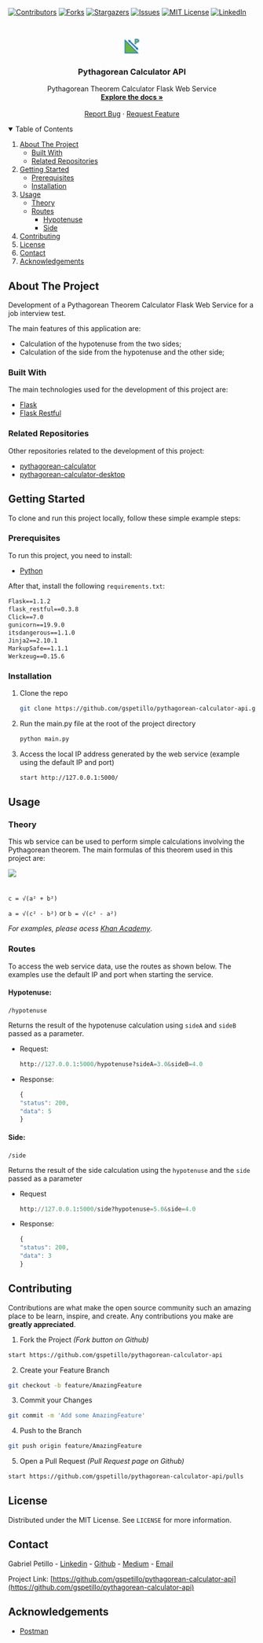 <!-- MARKDOWN LINKS & IMAGES -->
<!-- https://www.markdownguide.org/basic-syntax/#reference-style-links -->
[contributors-shield]: https://img.shields.io/github/contributors/gspetillo/pythagorean-calculator-api.svg?style=for-the-badge
[contributors-url]: https://github.com/gspetillo/pythagorean-calculator-api/graphs/contributors

[forks-shield]: https://img.shields.io/github/forks/gspetillo/pythagorean-calculator-api.svg?style=for-the-badge
[forks-url]: https://github.com/gspetillo/pythagorean-calculator-api/network/members

[stars-shield]: https://img.shields.io/github/stars/gspetillo/pythagorean-calculator-api.svg?style=for-the-badge
[stars-url]: https://github.com/gspetillo/pythagorean-calculator-api/stargazers

[issues-shield]: https://img.shields.io/github/issues/gspetillo/pythagorean-calculator-api.svg?style=for-the-badge
[issues-url]: https://github.com/gspetillo/pythagorean-calculator-api/issues

[license-shield]: https://img.shields.io/github/license/gspetillo/pythagorean-calculator-api.svg?style=for-the-badge
[license-url]: https://github.com/gspetillo/pythagorean-calculator-api/blob/master/LICENSE

[linkedin-shield]: https://img.shields.io/badge/-LinkedIn-black.svg?style=for-the-badge&logo=linkedin&colorB=555

[linkedin-url]: https://linkedin.com/in/gabrielpetillo


[![Contributors][contributors-shield]][contributors-url]
[![Forks][forks-shield]][forks-url]
[![Stargazers][stars-shield]][stars-url]
[![Issues][issues-shield]][issues-url]
[![MIT License][license-shield]][license-url]
[![LinkedIn][linkedin-shield]][linkedin-url]



<!-- PROJECT LOGO -->
<br />
<p align="center">
  <a href="https://github.com/gspetillo/pythagorean-calculator-api">
    <img src="./favicon-32x32.png" alt="Logo">
  </a>

  <h3 align="center">Pythagorean Calculator API</h3>

  <p align="center">
    Pythagorean Theorem Calculator Flask Web Service
    <br />
    <a href="https://github.com/gspetillo/pythagorean-calculator-api"><strong>Explore the docs »</strong></a>
    <br />
    <br />
    <a href="https://github.com/gspetillo/pythagorean-calculator-api/issues">Report Bug</a>
    ·
    <a href="https://github.com/gspetillo/pythagorean-calculator-api/issues">Request Feature</a>
  </p>
</p>



<!-- TABLE OF CONTENTS -->
<details open="open">
  <summary>Table of Contents</summary>
  <ol>
    <li>
      <a href="#about-the-project">About The Project</a>
      <ul>
        <li><a href="#built-with">Built With</a></li>
        <li><a href="#related-repositories">Related Repositories</a></li>
      </ul>
    </li>
    <li>
      <a href="#getting-started">Getting Started</a>
      <ul>
        <li><a href="#prerequisites">Prerequisites</a></li>
        <li><a href="#installation">Installation</a></li>
      </ul>
    </li>
    <li><a href="#usage">Usage</a>
      <ul>
        <li><a href="#theory">Theory</a></li>
        <li><a href="#routes">Routes</a>
          <ul>
            <li><a href="#hypotenuse">Hypotenuse</a></li>
            <li><a href="#side">Side</a></li>
          </ul>
        </li>
      </ul>
    </li>
    <li><a href="#contributing">Contributing</a></li>
    <li><a href="#license">License</a></li>
    <li><a href="#contact">Contact</a></li>
    <li><a href="#acknowledgements">Acknowledgements</a></li>
  </ol>
</details>



<!-- ABOUT THE PROJECT -->
## About The Project

Development of a Pythagorean Theorem Calculator Flask Web Service for a job interview test.

The main features of this application are:
* Calculation of the hypotenuse from the two sides;
* Calculation of the side from the hypotenuse and the other side;


### Built With

The main technologies used for the development of this project are:

* [Flask](https://flask.palletsprojects.com/en/1.1.x/)
* [Flask Restful](https://flask-restful.readthedocs.io/en/latest/)

### Related Repositories

Other repositories related to the development of this project:

* [pythagorean-calculator](https://github.com/gspetillo/pythagorean-calculator)
* [pythagorean-calculator-desktop](https://github.com/gspetillo/pythagorean-calculator-desktop)



<!-- GETTING STARTED -->
## Getting Started

To clone and run this project locally, follow these simple example steps:

### Prerequisites

To run this project, you need to install:

* [Python](https://www.python.org/downloads/)

After that, install the following `requirements.txt`:
```
Flask==1.1.2
flask_restful==0.3.8 
Click==7.0
gunicorn==19.9.0
itsdangerous==1.1.0
Jinja2==2.10.1
MarkupSafe==1.1.1
Werkzeug==0.15.6
```

### Installation

1. Clone the repo
   ```sh
   git clone https://github.com/gspetillo/pythagorean-calculator-api.git
   ```
2. Run the <span>main.py</span> file at the root of the project directory
   ```sh
   python main.py
   ```
3. Access the local IP address generated by the web service (example using the default IP and port)
    ```sh
    start http://127.0.0.1:5000/
    ```



<!-- USAGE EXAMPLES -->
## Usage

### Theory

This wb service can be used to perform simple calculations involving the Pythagorean theorem. The main formulas of this theorem used in this project are:

<img src="https://uploads-cdn.omnicalculator.com/images/geometry/area/right-triangle.svg">
<br><br>

```c = √(a² + b²)```

```a = √(c² - b²)``` or ```b = √(c² - a²)```

_For examples, please acess [Khan Academy](https://www.khanacademy.org/math/cc-eighth-grade-math/cc-8th-geometry/cc-8th-pythagorean-theorem/v/the-pythagorean-theorem#:~:text=The%20Pythagorean%20theorem%20consists%20of%20a%20formula%20a%5E2%2Bb,triangle%20(Opposite%20and%20Adjacent).)_.

### Routes

To access the web service data, use the routes as shown below. The examples use the default IP and port when starting the service.


#### Hypotenuse: 
`/hypotenuse`

Returns the result of the hypotenuse calculation using `sideA` and `sideB` passed as a parameter. 

+ Request:

  ```py
  http://127.0.0.1:5000/hypotenuse?sideA=3.0&sideB=4.0
  ```

* Response: 
  ```js
  {
  "status": 200,
  "data": 5
  }
  ```
#### Side: 
`/side`

Returns the result of the side calculation using the `hypotenuse` and the `side` passed as a parameter

* Request
  ```py
  http://127.0.0.1:5000/side?hypotenuse=5.0&side=4.0
  ```

* Response: 
  ```js
  {
  "status": 200,
  "data": 3
  }
  ```

<!-- CONTRIBUTING -->
## Contributing

Contributions are what make the open source community such an amazing place to be learn, inspire, and create. Any contributions you make are **greatly appreciated**.

1. Fork the Project _(Fork button on Github)_
```sh
start https://github.com/gspetillo/pythagorean-calculator-api
```
2. Create your Feature Branch 
```sh
git checkout -b feature/AmazingFeature
```
3. Commit your Changes 
```sh
git commit -m 'Add some AmazingFeature'
```
4. Push to the Branch 
```sh
git push origin feature/AmazingFeature
```
5. Open a Pull Request _(Pull Request page on Github)_

```sh
start https://github.com/gspetillo/pythagorean-calculator-api/pulls
```

<!-- LICENSE -->
## License

Distributed under the MIT License. See `LICENSE` for more information.



<!-- CONTACT -->
## Contact

Gabriel Petillo - [Linkedin](https://www.linkedin.com/in/gabrielpetillo) - [Github](https://github.com/gspetillo/) - [Medium](https://medium.com/@gspetillo) - [Email](gspetillo@gmail.com)

Project Link: [https://github.com/gspetillo/pythagorean-calculator-api](https://github.com/gspetillo/pythagorean-calculator-api)



<!-- ACKNOWLEDGEMENTS -->
## Acknowledgements
* [Postman](https://www.postman.com/)



